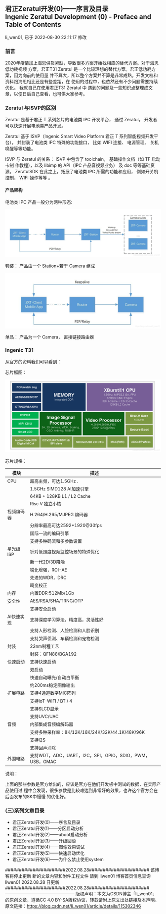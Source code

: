 君正Zeratul开发(0)——序言及目录  
Ingenic Zeratul Development (0) - Preface and Table of Contents
----------------------------
li_wen01, 已于 2022-08-30 22:11:17 修改

### 前言

2020年疫情加上海思供货紧缺，导致很多方案开始找相应的替代方案。对于海思低功耗视频 方案，君正T31 Zeratul 是一个比较理想的替代方案。君正低功耗方案，因为向前的使用量 并不算大，所以整个方案并不算是非常成熟。开发文档和资料跟海思相比还是有些差距，在 使用的过程中，也依然还有不少问题需要持续优化。 我就自己在使用君正T31 Zeratul 中 遇到的问题及一些知识点整理成文章，以便日后自己查看，也可供大家参考。

### Zeratul 与ISVP的区别

Zeratul 是基于君正 T 系列芯片的电池类 IPC 开发平台， 通过 Zeratul， 开发者可以快速开展电池类产品开发。

Zeratul 基于 ISVP（Ingenic Smart Video Platform 君正 T 系列智能视频开发平台）， 并封装了电池类 IPC 特殊的功能接口， 比如 WIFI 连接、 电源管理、 关机唤醒等等功能。

ISVP 与 Zeratul 的关系： ISVP 中包含了 toolchain， 基础操作文档（如 TF 启动卡制 作教程），以及 libimp 的 API（IPC 产品音视频业务） 及 doc 等等基础资源。 ZeratulSDK 在此之上，拓展了电池类 IPC 所需的功能和应用， 例如开关机控制， WIFI 操作等等 。

#### 产品架构

电池类 IPC 产品一般分为两种形态:

![](image1.png)

套装： 产品由一个 Station+若干 Camera 组成

![](image2.png)

单品： 产品为一个 Camera， 直接链接路由器

### Ingenic T31

从官方的资料我们可以看到：

芯片框图：

![](image3.png)

芯片规格：

| 模块         | 描述                                            |
|------------|-----------------------------------------------|
| CPU        | 超高主频，可达1.5GHz .                               |
|            | 1.5GHz SIMD128 AI加速引擎                         |
|            | 64KB + 128KB L1 / L2 Cache                    |
|            | Risc V 独立小核                                   |
| 视频编码器      | H.264/H.265/MJPEG 编码器                         |
|            | 分辨率最高可达2592*1920@30fps                        |
|            | 国际一流的编码引擎                                     |
|            | 支持多种码流和多参数设置                                  |
| 星光级ISP     | 针对低照度视频监控场景的特殊优化                              |
|            | 新一代2D/3D降噪                                    |
|            | 锐化增强，ROI-AE                                   |
|            | 先进的WDR，DRC                                    |
|            | 畸变校正                                          |
| 内存         | 内置DDR:512Mb/1Gb                               |
| 安全性        | AES/RSA/SHA/TRNG/OTP                          |
|            | 支持安全启动                                        |
| AI快速实现     | 支持深度学习算法，精度高，灵活性好                             |
|            | 支持人形检测、人脸检测和人脸识别                              |
|            | 支持哭声侦测、车辆检测和宠物检测                              |
| 封装         | 22nm制程工艺                                      |
|            | 封装：QFN88/BGA192                               |
| 快速启动       | 支持快速启动                                        |
|            | 双启动                                           |
|            | 快速自动曝光/自动白平衡                                  |
|            | 约200ms稳定图像输出                                  |
| 扩展电路       | 支持4通道数字MIC阵列                                  |
|            | 支持IoT-WIFI / BT / 4                           |
|            | 支持SLCD显示                                      |
|            | 支持UVC/UAC                                     |
| 音频         | 内部集成音频编解码器                                    |
|            | 支持多种采样率：8K/12K/16K/24K/32K/44.1K/48K/96K      |
|            | 支持I2S                                         |
|            | 支持回声消除                                        |
| 外围电路       | 支持WDT，ADC，UART，I2C，SPI，GPIO，SDIO，PWM，USB，GMAC |

说明：

上面的那些参数是官方给出的，应该是官方在他们开发板中测试的数据，在实际产品使用过 程中会发现，很多参数是比较难达到非常好的效果，也许这个官方会在后面发布的SK中慢慢 的优化好。

### (三)系列文章目录

- 君正Zeratul开发(0)——序言及目录
- 君正Zeratul开发(1)——分区启动分析
- 君正Zeratul开发(2)——uboot启动分析
- 君正Zeratul开发(3)——升级回滚
- 君正Zeratul开发(4)——图像效果调试
- 君正Zeratul开发(5)——快速启动优化
- 君正Zeratul开发(6)——为什么禁止使用system


######################2022.08.28######################
该博客将停止更新
新的文章内容和附件工程文件
请到 liwen01 博客首页信息查询
liwen01 2022.08.28 日更新
######################2022.08.28######################
————————————————
版权声明：本文为CSDN博主「li_wen01」的原创文章，遵循CC 4.0 BY-SA版权协议，转载请附上原文出处链接及本声明。
原文链接：https://blog.csdn.net/li_wen01/article/details/115302346

